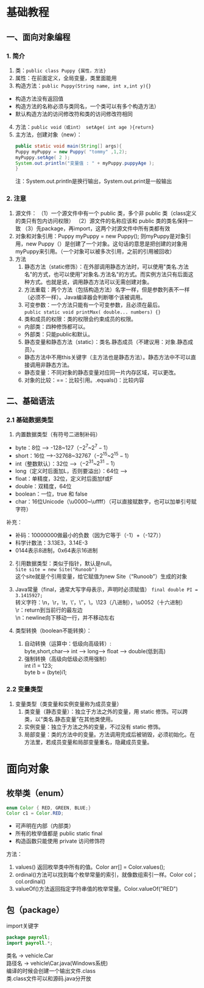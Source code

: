 # 基础教程
## 一、面向对象编程
### 1. 简介
1. 类：`public class Puppy {属性，方法}`   
2. 属性：在前面定义，全局变量，类里面能用  
3. 构造方法：`public Puppy(String name, int x,int y){}`
* 构造方法没有返回值
* 构造方法的名称必须与类同名，一个类可以有多个构造方法）
* 默认构造方法的访问修改符和类的访问修改符相同
4. 方法：`public void（或int） setAge( int age ){return}`
5. 主方法，创建对象（new）：
    ```java
    public static void main(String[] args){ 
    Puppy myPuppy = new Puppy( "tommy" ,1,2); 
    myPuppy.setAge( 2 );
    System.out.println("变量值 : " + myPuppy.puppyAge );
    }
    ```
    注：System.out.println是换行输出，System.out.print是一般输出

### 2. 注意
1. 源文件：
（1）一个源文件中有一个 public 类，多个非 public 类（class定义的类只有包内访问权限）
（2）源文件的名称应该和 public 类的类名保持一致
（3）先package，再import，这两个对源文件中所有类都有效
2. 对象和对象引用：Puppy myPuppy = new Puppy();
则myPuppy是对象引用，new Puppy（）是创建了一个对象。这句话的意思是把创建的对象用myPuppy来引用。（一个对象可以被多次引用，之前的引用被回收）
3. 方法
   1. 静态方法（static修饰）：在外部调用静态方法时，可以使用"类名.方法名"的方式，也可以使用"对象名.方法名"的方式。而实例方法只有后面这种方式。也就是说，调用静态方法可以无需创建对象。
   2. 方法重载：两个方法（包括构造方法）名字一样，但是参数列表不一样（必须不一样）。Java编译器会判断哪个该被调用。
   3. 可变参数：一个方法只能有一个可变参数，且必须在最后。  
   `public static void printMax( double... numbers) {}`
   4. 类和成员的权限：类的权限会约束成员的权限。  
   * 内部类：四种修饰都可以。  
   * 外部类：只能public和默认。
   5. 静态变量和静态方法（static）：类名.静态成员（不建议用：对象.静态成员）。
   *  静态方法中不用this关键字（主方法也是静态方法）。静态方法中不可以直接调用非静态方法。
   * 静态变量：不同对象的静态变量对应同一片内存区域，可以更改。
   6. 对象的比较：==：比较引用。.equals()：比较内容

## 二、基础语法
### 2.1 基础数据类型
1. 内置数据类型（有符号二进制补码）
* byte：8位 ——> -128~127（$-2^7$~$2^7-1$）  
* short：16位 ——>-32768~32767（$-2^{15}$~$2^{15}-1$）  
* int（整数默认）：32位 ——>（$-2^{31}$~$2^{31}-1$）  
* long（定义时后面加L，否则要溢出）：64位 ——>    
* float：单精度，32位，定义时后面加f或F
* double：双精度，64位
* boolean：一位，true 和 false
* char：16位Unicode（\u0000~\uffff）（可以直接赋数字，也可以加单引号赋字符）

补充：
* 补码：10000000做最小的负数（因为它等于（-1）+（-127））
* 科学计数法：3.13E3，3.14E-3
* 0144表示8进制，0x64表示16进制

2. 引用数据类型：类似于指针，默认是null。  
`Site site = new Site("Runoob")`  
这个site就是个引用变量，给它赋值为new Site（“Runoob”）生成的对象

3. Java常量（final，通常大写字母表示，声明时必须赋值）
`final double PI = 3.1415927;`  
转义字符：\n，\r，\t，\’，\’’，\\，\123（八进制），\u0052（十六进制）  
\r：return到当前行的最左边  
\n：newline向下移动一行，并不移动左右

4. 类型转换（boolean不能转换）：
   1. 自动转换（运算中：低级向高级转）:  
    byte,short,char—> int —> long—> float —> double(低到高)
   2. 强制转换（高级向低级必须用强制）  
    int i1 = 123;  
    byte b = (byte)i1;
### 2.2 变量类型
1. 变量类型（类变量和实例变量称为成员变量）
   1. 类变量（静态变量）：独立于方法之外的变量，用 static 修饰。可以跨类，以“类名.静态变量”在其他类使用。
   2. 实例变量：独立于方法之外的变量，不过没有 static 修饰。
   3. 局部变量：类的方法中的变量。方法调用完成后被销毁，必须初始化。在方法里，若成员变量和局部变量重名，隐藏成员变量。


# 面向对象
## 枚举类（enum）
```java
enum Color { RED, GREEN, BLUE;} 
Color c1 = Color.RED;
```
* 可声明在内部（内部类）
* 所有的枚举值都是 public static final
* 构造函数只能使用 private 访问修饰符

方法：
1. values() 返回枚举类中所有的值。Color arr[] = Color.values();
2. ordinal()方法可以找到每个枚举常量的索引，就像数组索引一样。Color col；col.ordinal()
3. valueOf()方法返回指定字符串值的枚举常量。Color.valueOf("RED")
## 包（package）
import关键字  
```java
package payroll; 
import payroll.*;
```
类名 -> vehicle.Car  
路径名 -> vehicle\Car.java(Windows系统)  
编译的时候会创建一个输出文件.class  
类.class文件可以和源码.java分开放